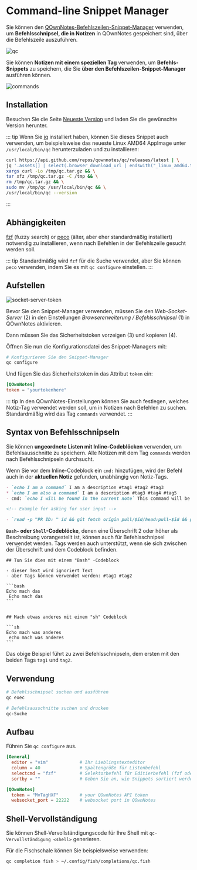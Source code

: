 # Command-line Snippet Manager

Sie können den [QOwnNotes-Befehlszeilen-Snippet-Manager](https://github.com/qownnotes/qc) verwenden, um **Befehlsschnipsel, die in Notizen** in QOwnNotes gespeichert sind, über die Befehlszeile auszuführen.

![qc](/img/qc.png)

Sie können **Notizen mit einem speziellen Tag** verwenden, um **Befehls-Snippets** zu speichern, die Sie **über den Befehlszeilen-Snippet-Manager** ausführen können.

![commands](/img/commands.png)

## Installation

Besuchen Sie die Seite [Neueste Version](https://github.com/qownnotes/qc/releases/latest) und laden Sie die gewünschte Version herunter.

::: tip
Wenn Sie [jq](https://stedolan.github.io/jq) installiert haben, können Sie dieses Snippet auch verwenden, um beispielsweise das neueste Linux AMD64 AppImage unter `/usr/local/bin/qc` herunterzuladen und zu installieren:

```bash
curl https://api.github.com/repos/qownnotes/qc/releases/latest | \
jq '.assets[] | select(.browser_download_url | endswith("_linux_amd64.tar.gz")) | .browser_download_url' | \
xargs curl -Lo /tmp/qc.tar.gz && \
tar xfz /tmp/qc.tar.gz -C /tmp && \
rm /tmp/qc.tar.gz && \
sudo mv /tmp/qc /usr/local/bin/qc && \
/usr/local/bin/qc --version
```
:::

## Abhängigkeiten

[fzf](https://github.com/junegunn/fzf) (fuzzy search) or [peco](https://github.com/peco/peco) (älter, aber eher standardmäßig installiert) notwendig zu installieren, wenn nach Befehlen in der Befehlszeile gesucht werden soll.

::: tip
Standardmäßig wird `fzf` für die Suche verwendet, aber Sie können `peco` verwenden, indem Sie es mit `qc configure` einstellen.
:::

## Aufstellen

![socket-server-token](/img/socket-server-token.png)

Bevor Sie den Snippet-Manager verwenden, müssen Sie den *Web-Socket-Server* (2) in den Einstellungen *Browsererweiterung / Befehlsschnipsel* (1) in QOwnNotes aktivieren.

Dann müssen Sie das Sicherheitstoken vorzeigen (3) und kopieren (4).

Öffnen Sie nun die Konfigurationsdatei des Snippet-Managers mit:

```bash
# Konfigurieren Sie den Snippet-Manager
qc configure
```

Und fügen Sie das Sicherheitstoken in das Attribut `token` ein:

```toml
[QOwnNotes]
token = "yourtokenhere"
```

::: tip
In den QOwnNotes-Einstellungen können Sie auch festlegen, welches Notiz-Tag verwendet werden soll, um in Notizen nach Befehlen zu suchen. Standardmäßig wird das Tag `commands` verwendet.
:::

## Syntax von Befehlsschnipseln

Sie können **ungeordnete Listen mit Inline-Codeblöcken** verwenden, um Befehlsausschnitte zu speichern. Alle Notizen mit dem Tag `commands` werden nach Befehlsschnipseln durchsucht.

Wenn Sie vor dem Inline-Codeblock ein `cmd:` hinzufügen, wird der Befehl auch in der **aktuellen Notiz** gefunden, unabhängig von Notiz-Tags.

```markdown
- `echo I am a command` I am a description #tag1 #tag2 #tag3
* `echo I am also a command` I am a description #tag3 #tag4 #tag5
- cmd: `echo I will be found in the current note` This command will be found in the current note regardless of note tags

<!-- Example for asking for user input -->

- `read -p "PR ID: " id && git fetch origin pull/$id/head:pull-$id && git checkout pull-$id` Ask for pull request ID and checkout pull request
```

**`Bash`- oder `Shell`-Codeblöcke**, denen eine Überschrift 2 oder höher als Beschreibung vorangestellt ist, können auch für Befehlsschnipsel verwendet werden. Tags werden auch unterstützt, wenn sie sich zwischen der Überschrift und dem Codeblock befinden.

    ## Tun Sie dies mit einem "Bash" -Codeblock

    - dieser Text wird ignoriert Text
    - aber Tags können verwendet werden: #tag1 #tag2

    ```bash
    Echo mach das
     Echo mach das
    ```


    ## Mach etwas anderes mit einem "sh" Codeblock

    ```sh
    Echo mach was anderes
     echo mach was anderes
    ```

Das obige Beispiel führt zu zwei Befehlsschnipseln, dem ersten mit den beiden Tags `tag1` und `tag2`.

## Verwendung

```bash
# Befehlsschnipsel suchen und ausführen
qc exec
```

```bash
# Befehlsausschnitte suchen und drucken
qc-Suche
```

## Aufbau

Führen Sie `qc configure` aus.

```toml
[General]
  editor = "vim"            # Ihr Lieblingstexteditor
  column = 40               # Spaltengröße für Listenbefehl
  selectcmd = "fzf"         # Selektorbefehl für Editierbefehl (fzf oder peco)
  sortby = ""               # Geben Sie an, wie Snippets sortiert werden (recency (default), -recency, description, -description, command, -command, output, -output)

[QOwnNotes]
  token = "MvTagHXF"        # your QOwnNotes API token
  websocket_port = 22222    # websocket port in QOwnNotes
```

## Shell-Vervollständigung

Sie können Shell-Vervollständigungscode für Ihre Shell mit `qc-Vervollständigung <shell>` generieren.

Für die Fischschale können Sie beispielsweise verwenden:

```bash
qc completion fish > ~/.config/fish/completions/qc.fish
```
